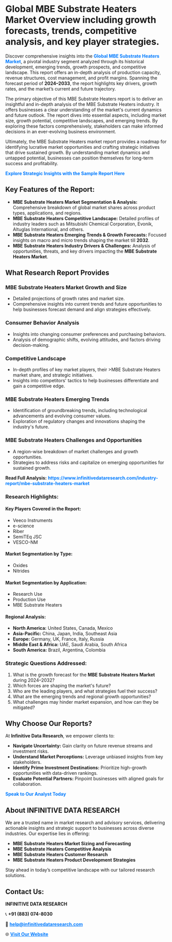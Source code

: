 <h1>Global MBE Substrate Heaters Market Overview including growth forecasts, trends, competitive analysis, and key player strategies.</h1>
<p>
Discover comprehensive insights into the 
<a href="https://www.infinitivedataresearch.com/industry-report/mbe-substrate-heaters-market" rel="dofollow" style="color: #007BFF; text-decoration: none;"><strong>Global MBE Substrate Heaters Market</strong></a>, a pivotal industry segment analyzed through its historical development, emerging trends, growth prospects, and competitive landscape. This report offers an in-depth analysis of production capacity, revenue structures, cost management, and profit margins. Spanning the forecast period of <strong>2024–2033</strong>, the report highlights key drivers, growth rates, and the market’s current and future trajectory.
</p>
<p>
The primary objective of this MBE Substrate Heaters report is to deliver an insightful and in-depth analysis of the MBE Substrate Heaters industry. It offers businesses a clear understanding of the market's current dynamics and future outlook. The report dives into essential aspects, including market size, growth potential, competitive landscapes, and emerging trends. By exploring these factors comprehensively, stakeholders can make informed decisions in an ever-evolving business environment.
</p>
<p>
Ultimately, the MBE Substrate Heaters market report provides a roadmap for identifying lucrative market opportunities and crafting strategic initiatives that drive sustained growth. By understanding market dynamics and untapped potential, businesses can position themselves for long-term success and profitability.
</p>
<p>
<a href="https://www.infinitivedataresearch.com/request-sample/reportId=111786" style="color: #007BFF; text-decoration: none;"><strong>Explore Strategic Insights with the Sample Report Here</strong></a>
</p>

<h2>Key Features of the Report:</h2>
<ul>
<li><strong>MBE Substrate Heaters Market Segmentation & Analysis:</strong> Comprehensive breakdown of global market shares across product types, applications, and regions.</li>
<li><strong>MBE Substrate Heaters Competitive Landscape:</strong> Detailed profiles of industry leaders such as Mitsubishi Chemical Corporation, Evonik, Altuglas International, and others.</li>
<li><strong>MBE Substrate Heaters Emerging Trends & Growth Forecasts:</strong> Focused insights on macro and micro trends shaping the market till <strong>2032</strong>.</li>
<li><strong>MBE Substrate Heaters Industry Drivers & Challenges:</strong> Analysis of opportunities, threats, and key drivers impacting the <strong>MBE Substrate Heaters Market</strong>.</li>
</ul>

<h2>What Research Report Provides</h2>
<h3>MBE Substrate Heaters Market Growth and Size</h3>
<ul>
<li>Detailed projections of growth rates and market size.</li>
<li>Comprehensive insights into current trends and future opportunities to help businesses forecast demand and align strategies effectively.</li>
</ul>

<h3>Consumer Behavior Analysis</h3>
<ul>
<li>Insights into changing consumer preferences and purchasing behaviors.</li>
<li>Analysis of demographic shifts, evolving attitudes, and factors driving decision-making.</li>
</ul>

<h3>Competitive Landscape</h3>
<ul>
<li>In-depth profiles of key market players, their >MBE Substrate Heaters market share, and strategic initiatives.</li>
<li>Insights into competitors' tactics to help businesses differentiate and gain a competitive edge.</li>
</ul>

<h3>MBE Substrate Heaters Emerging Trends</h3>
<ul>
<li>Identification of groundbreaking trends, including technological advancements and evolving consumer values.</li>
<li>Exploration of regulatory changes and innovations shaping the industry's future.</li>
</ul>

<h3>MBE Substrate Heaters Challenges and Opportunities</h3>
<ul>
<li>A region-wise breakdown of market challenges and growth opportunities.</li>
<li>Strategies to address risks and capitalize on emerging opportunities for sustained growth.</li>
</ul>
<p><strong>Read Full Analysis:</strong> <a href="https://www.infinitivedataresearch.com/industry-report/mbe-substrate-heaters-market" rel="dofollow" style="color: #007BFF; text-decoration: none;"><strong>https://www.infinitivedataresearch.com/industry-report/mbe-substrate-heaters-market</strong></a></p>
<h3>Research Highlights:</h3>
<h4>Key Players Covered in the Report:</h4>
<ul><li>Veeco Instruments</li><li>e-science</li><li>Riber</li><li>SemiTEq JSC</li><li>VESCO-NM</li></ul>
<h4>Market Segmentation by Type:</h4>
<ul><li>Oxides</li><li>Nitrides</li></ul>
<h4>Market Segmentation by Application:</h4>
<ul><li>Research Use</li><li>Production Use</li><li>MBE Substrate Heaters</li></ul>

<h4>Regional Analysis:</h4>
<ul>
<li><strong>North America:</strong> United States, Canada, Mexico</li>
<li><strong>Asia-Pacific:</strong> China, Japan, India, Southeast Asia</li>
<li><strong>Europe:</strong> Germany, UK, France, Italy, Russia</li>
<li><strong>Middle East & Africa:</strong> UAE, Saudi Arabia, South Africa</li>
<li><strong>South America:</strong> Brazil, Argentina, Colombia</li>
</ul>

<h3>Strategic Questions Addressed:</h3>
<ol>
<li>What is the growth forecast for the <strong>MBE Substrate Heaters Market</strong> during 2024–2032?</li>
<li>Which forces are shaping the market's future?</li>
<li>Who are the leading players, and what strategies fuel their success?</li>
<li>What are the emerging trends and regional growth opportunities?</li>
<li>What challenges may hinder market expansion, and how can they be mitigated?</li>
</ol>

<h2>Why Choose Our Reports?</h2>
<p>At <strong>Infinitive Data Research</strong>, we empower clients to:</p>
<ul>
<li><strong>Navigate Uncertainty:</strong> Gain clarity on future revenue streams and investment risks.</li>
<li><strong>Understand Market Perceptions:</strong> Leverage unbiased insights from key stakeholders.</li>
<li><strong>Identify Prime Investment Destinations:</strong> Prioritize high-growth opportunities with data-driven rankings.</li>
<li><strong>Evaluate Potential Partners:</strong> Pinpoint businesses with aligned goals for collaboration.</li>
</ul>
<p><a href="https://www.infinitivedataresearch.com/industry-report/mbe-substrate-heaters-market" rel="dofollow" style="color: #007BFF; text-decoration: none;"><strong>Speak to Our Analyst Today</strong></a></p>

<h2>About INFINITIVE DATA RESEARCH</h2>
<p>We are a trusted name in market research and advisory services, delivering actionable insights and strategic support to businesses across diverse industries. Our expertise lies in offering:</p>
<ul>
<li><strong>MBE Substrate Heaters Market Sizing and Forecasting</strong></li>
<li><strong>MBE Substrate Heaters Competitive Analysis</strong></li>
<li><strong>MBE Substrate Heaters Customer Research</strong></li>
<li><strong>MBE Substrate Heaters Product Development Strategies</strong></li>
</ul>
<p>Stay ahead in today’s competitive landscape with our tailored research solutions.</p>

<h2>Contact Us:</h2>
<p><strong>INFINITIVE DATA RESEARCH</strong></p>
<p>📞 <strong>+91 (883) 074-8030</strong></p>
<p>📧 <strong><a href="mailto:help@infinitivedataresearch.com" style="color: #007BFF;">help@infinitivedataresearch.com</a></strong></p>
<p>🌐 <strong><a href="https://www.infinitivedataresearch.com" rel="dofollow" style="color: #007BFF;">Visit Our Website</a></strong></p>